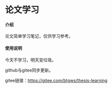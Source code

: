# 论文学习

#### 介绍
论文简单学习笔记，仅供学习参考。


#### 使用说明
今天不学习，明天变垃圾。

github与gitee同步更新。

gitee链接：https://gitee.com/btgws/thesis-learning
